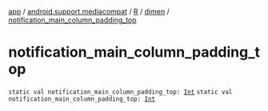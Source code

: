 [app](../../../index.md) / [android.support.mediacompat](../../index.md) / [R](../index.md) / [dimen](index.md) / [notification_main_column_padding_top](./notification_main_column_padding_top.md)

# notification_main_column_padding_top

`static val notification_main_column_padding_top: `[`Int`](https://kotlinlang.org/api/latest/jvm/stdlib/kotlin/-int/index.html)
`static val notification_main_column_padding_top: `[`Int`](https://kotlinlang.org/api/latest/jvm/stdlib/kotlin/-int/index.html)